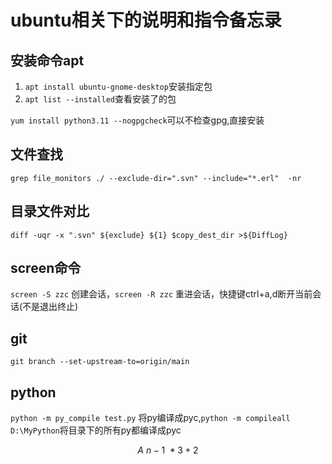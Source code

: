 # ubuntu相关下的说明和指令备忘录

安装命令apt
-----------
1. `apt install ubuntu-gnome-desktop`安装指定包
2. `apt list --installed`查看安装了的包

`yum install python3.11 --nogpgcheck`可以不检查gpg,直接安装

文件查找
--------
`grep file_monitors ./ --exclude-dir=".svn" --include="*.erl"  -nr`

目录文件对比
------------
`diff -uqr -x ".svn" ${exclude} ${1} $copy_dest_dir >${DiffLog}`

screen命令
-----------
`screen -S zzc` 创建会话，`screen -R zzc` 重进会话，快捷键ctrl+a,d断开当前会话(不是退出终止)

git
----
`git branch --set-upstream-to=origin/main`

python
-------
`python -m py_compile test.py` 将py编译成pyc,`python -m compileall D:\MyPython`将目录下的所有py都编译成pyc

$$
A~n-1~*3+2
$$
